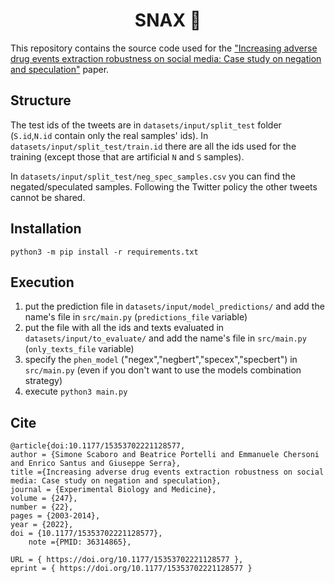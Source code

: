 <h1 align="center"> SNAX 🥨 </h1>

This repository contains the source code used for the ["Increasing adverse drug events extraction robustness on social media: Case study on negation and speculation"](https://journals.sagepub.com/doi/full/10.1177/15353702221128577) paper.


## Structure
The test ids of the tweets are in `datasets/input/split_test` folder (`S.id`,`N.id` contain only the real samples' ids). In `datasets/input/split_test/train.id` there are all the ids used for the training (except those that are artificial `N` and `S` samples).

In `datasets/input/split_test/neg_spec_samples.csv` you can find the negated/speculated samples. Following the Twitter policy the other tweets cannot be shared.

## Installation

```
python3 -m pip install -r requirements.txt
```

## Execution

1. put the prediction file in `datasets/input/model_predictions/` and add the name's file in `src/main.py` (`predictions_file` variable) 
2. put the file with all the ids and texts evaluated in `datasets/input/to_evaluate/` and add the name's file in `src/main.py` (`only_texts_file` variable) 
3. specify the `phen_model` ("negex","negbert","specex","specbert") in `src/main.py` (even if you don't want to use the models combination strategy)
4. execute `python3 main.py` 

## Cite

```
@article{doi:10.1177/15353702221128577,
author = {Simone Scaboro and Beatrice Portelli and Emmanuele Chersoni and Enrico Santus and Giuseppe Serra},
title ={Increasing adverse drug events extraction robustness on social media: Case study on negation and speculation},
journal = {Experimental Biology and Medicine},
volume = {247},
number = {22},
pages = {2003-2014},
year = {2022},
doi = {10.1177/15353702221128577},
    note ={PMID: 36314865},

URL = { https://doi.org/10.1177/15353702221128577 },
eprint = { https://doi.org/10.1177/15353702221128577 }
```
